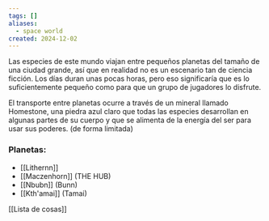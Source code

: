 ```yaml
---
tags: []
aliases:
  - space world
created: 2024-12-02
---
```


Las especies de este mundo viajan entre pequeños planetas del tamaño de una ciudad grande, así que en realidad no es un escenario tan de ciencia ficción. Los días duran unas pocas horas, pero eso significaría que es lo suficientemente pequeño como para que un grupo de jugadores lo disfrute.  

El transporte entre planetas ocurre a través de un mineral llamado Homestone, una piedra azul claro que todas las especies desarrollan en algunas partes de su cuerpo y que se alimenta de la energía del ser para usar sus poderes. (de forma limitada)  

### Planetas:
- [[Lithernn]]
- [[Maczenhorn]]  (THE HUB)
- [[Nbubn]] (Bunn)
- [[Kth'amai]] (Tamai)

[[Lista de cosas]]